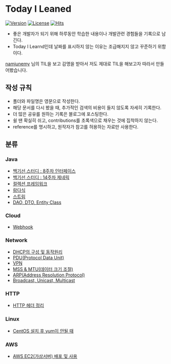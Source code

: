 # Today I Leaned

[![Version](https://img.shields.io/badge/version-2022.2.14-red.svg)](./CHANGELOG)  [![License](https://img.shields.io/github/license/mashape/apistatus.svg)](./LICENSE)  [![Hits](https://hits.seeyoufarm.com/api/count/incr/badge.svg?url=https://github.com/Minzino/TIL)](https://hits.seeyoufarm.com/)

- 좋은 개발자가 되기 위해 하루동안 학습한 내용이나 개발관련 경험들을 기록으로 남긴다.
- Today I Learnd인데 날짜를 표시하지 않는 이유는 조급해지지 않고 꾸준하기 위함이다.

[namjunemy](https://github.com/namjunemy) 님의 TIL을 보고 감명을 받아서 저도 제대로 TIL을 해보고자 따라서 만들어봤습니다.

## 작성 규칙

- 폴더와 파일명은 영문으로 작성한다.
- 해당 문서를 다시 봤을 때, 추가적인 검색의 비용이 들지 않도록 자세히 기록한다.
- 더 많은 공유를 원하는 기록은 블로그에 포스팅한다.
- 쉴 땐 확실히 쉬고, contributions를 초록색으로 채우는 것에 집착하지 않는다.
- reference를 명시하고, 원작자가 참고를 허용하는 자료만 사용한다.

## 분류

### Java

- [백기선 스터디 : 8주차 인터페이스](Java/interface.md)
- [백기선 스터디 : 14주차 제네릭](Java/whiteStudy_generic.md)
- [컬렉션 프레임워크](Java/CollectionsFramework.md)
- [람다식](Java/lambda.md)
- [스트림](Java/Stream.md)
- [DAO, DTO, Entity Class](https://meenzino.notion.site/DAO-DTO-Entity-Class-0625e13eb68a4bdbb89f6793c89e9b9c)
  

### Cloud
- [Webhook](https://watermelon-sugar.tistory.com/48)



### Network
- [DHCP의 구성 및 동작원리](https://watermelon-sugar.tistory.com/47)
- [PDU(Protocol Data Unit)](https://watermelon-sugar.tistory.com/32?category=1210710)
- [VPN](https://watermelon-sugar.tistory.com/30?category=1210710)
- [MSS & MTU(데이터 크기 조절)](https://watermelon-sugar.tistory.com/29?category=1210710)
- [ARP(Address Resolution Protocol)](https://watermelon-sugar.tistory.com/8?category=1210710)
- [Broadcast, Unicast, Multicast](https://watermelon-sugar.tistory.com/6?category=1210710)

### HTTP
- [HTTP 헤더 정리](https://meenzino.notion.site/HTTP-a5b5e6aa94db42868868c8c6b8e37a3d)


### Linux
- [CentOS 설치 후 yum이 안될 때](https://watermelon-sugar.tistory.com/33?category=1210720)



### AWS
- [AWS EC2(가상서버) 배포 및 사용](https://watermelon-sugar.tistory.com/14?category=1211015)